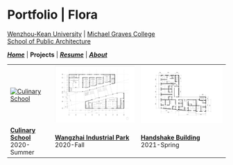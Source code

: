 # Portfolio | Flora

[Wenzhou-Kean University](https://wku.edu.cn/) | [Michael Graves College<br/>
School of Public Architecture](http://design.wku.edu.cn/)<br/>

***[Home](https://ZMRFlora.github.io/Portfolio/index)*** | **Projects** | ***[Resume](https://ZMRFlora.github.io/Portfolio/Resume)*** | ***[About](https://ZMRFlora.github.io/Portfolio/About)*** 
<br>

<table>
  <tr>
    <td><a href="https://ZMRFlora.github.io/Portfolio/Culinary school">
         <img alt="Culinary School" src="https://github.com/ZMRFlora/Portfolio/blob/gh-pages/Images/20-Summer/Third%20Floor-01.jpg?raw=true" width="300"></a>
      </td>
    <td><a href="https://ZMRFlora.github.io/Portfolio/Wangzhai Industrial Park">
         <img alt="The Stacks" src="https://github.com/ZMRFlora/Portfolio/blob/gh-pages/Images/B-F1-01.jpg?raw=true" width="300"></a>
      </td>
    <td><a href="https://ZMRFlora.github.io/Portfolio/Handshake Building">
         <img alt="Floating_Picture" src="https://github.com/ZMRFlora/Portfolio/blob/gh-pages/Images/Residence-Floor%20Plan-01.jpg?raw=true" width="300"></a>
      </td>
   </tr>
  <tr>
    <td><strong><a href="https://ZMRFlora.github.io/Portfolio/Culinary school">Culinary School</a></strong> <br/>2020-Summer
    </td>
    <td><strong><a href="https://ZMRFlora.github.io/Portfolio/Wangzhai Industrial Park">Wangzhai Industrial Park</a></strong> <br/>2020-Fall
    </td>
    <td><strong><a href="https://ZMRFlora.github.io/Portfolio/Handshake Building">Handshake Building</a></strong> </br>2021-Spring
    </td>
    </tr>
</table>

<br/>
